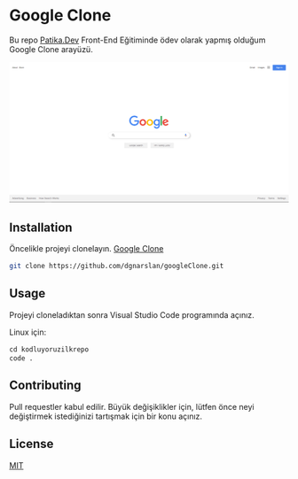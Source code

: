 # Google Clone

Bu repo [Patika.Dev](https://www.patika.dev) Front-End Eğitiminde ödev olarak yapmış olduğum Google Clone arayüzü. 

![Proje Görseli](img/google.png)

## Installation

Öncelikle projeyi clonelayın. [Google Clone](https://github.com/dgnarslan/googleClone.git)

```bash
git clone https://github.com/dgnarslan/googleClone.git
```

## Usage

Projeyi cloneladıktan sonra Visual Studio Code programında açınız.

Linux için:

```linux
cd kodluyoruzilkrepo
code .
```

## Contributing

Pull requestler kabul edilir. Büyük değişiklikler için, lütfen önce neyi değiştirmek istediğinizi tartışmak için bir konu açınız.

## License

[MIT](https://choosealicense.com/licenses/mit/)
